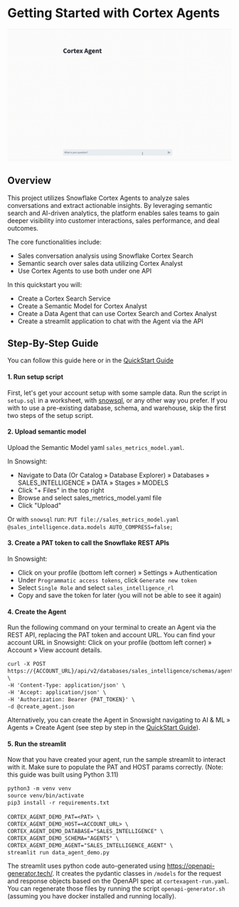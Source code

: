 # Getting Started with Cortex Agents

![Alt Text](./agent_demo_video.gif)

## Overview
This project utilizes Snowflake Cortex Agents to analyze sales conversations and extract actionable insights. 
By leveraging semantic search and AI-driven analytics, the platform enables sales teams to gain deeper visibility into 
customer interactions, sales performance, and deal outcomes.

The core functionalities include:

- Sales conversation analysis using Snowflake Cortex Search
- Semantic search over sales data utilizing Cortex Analyst
- Use Cortex Agents to use both under one API

In this quickstart you will:
- Create a Cortex Search Service
- Create a Semantic Model for Cortex Analyst
- Create a Data Agent that can use Cortex Search and Cortex Analyst
- Create a streamlit application to chat with the Agent via the API

## Step-By-Step Guide
You can follow this guide here or in the [QuickStart Guide](https://quickstarts.snowflake.com/guide/getting_started_with_cortex_agents/index.html?index=..%2F..index#0)

#### 1. Run setup script
First, let's get your account setup with some sample data. Run the script in `setup.sql` in a worksheet, with 
[snowsql](https://docs.snowflake.com/en/user-guide/snowsql), or any other way you prefer.
If you with to use a pre-existing database, schema, and warehouse, skip the first two steps of the setup script.

#### 2. Upload semantic model
Upload the Semantic Model yaml `sales_metrics_model.yaml`.

In Snowsight:
- Navigate to Data (Or Catalog » Database Explorer) » Databases » SALES_INTELLIGENCE » DATA » Stages » MODELS
- Click "+ Files" in the top right
- Browse and select sales_metrics_model.yaml file
- Click "Upload"

Or with `snowsql` run: `PUT file://sales_metrics_model.yaml @sales_intelligence.data.models AUTO_COMPRESS=false;`

#### 3. Create a PAT token to call the Snowflake REST APIs
In Snowsight:
- Click on your profile (bottom left corner) » Settings » Authentication
- Under `Programmatic access tokens`, click `Generate new token`
- Select `Single Role` and select `sales_intelligence_rl`
- Copy and save the token for later (you will not be able to see it again)

#### 4. Create the Agent
Run the following command on your terminal to create an Agent via the REST API, replacing the PAT token and account URL.
You can find your account URL in Snowsight: Click on your profile (bottom left corner) » Account » View account details.
```
curl -X POST https://{ACCOUNT_URL}/api/v2/databases/sales_intelligence/schemas/agents/agents \
-H 'Content-Type: application/json' \
-H 'Accept: application/json' \
-H 'Authorization: Bearer {PAT_TOKEN}' \
-d @create_agent.json
```

Alternatively, you can create the Agent in Snowsight navigating to AI & ML » Agents » Create Agent (see step by step 
in the [QuickStart Guide](https://quickstarts.snowflake.com/guide/getting_started_with_cortex_agents/index.html?index=..%2F..index#0)).

#### 5. Run the streamlit
Now that you have created your agent, run the sample streamlit to interact with it.
Make sure to populate the PAT and HOST params correctly.
(Note: this guide was built using Python 3.11)

```
python3 -m venv venv
source venv/bin/activate
pip3 install -r requirements.txt

CORTEX_AGENT_DEMO_PAT=<PAT> \
CORTEX_AGENT_DEMO_HOST=<ACCOUNT_URL> \
CORTEX_AGENT_DEMO_DATABASE="SALES_INTELLIGENCE" \
CORTEX_AGENT_DEMO_SCHEMA="AGENTS" \
CORTEX_AGENT_DEMO_AGENT="SALES_INTELLIGENCE_AGENT" \
streamlit run data_agent_demo.py
```

The streamlit uses python code auto-generated using https://openapi-generator.tech/. It creates the pydantic classes in
`/models` for the request and response objects based on the OpenAPI spec at `cortexagent-run.yaml`. You can regenerate
those files by running the script `openapi-generator.sh` (assuming you have docker installed and running locally).
